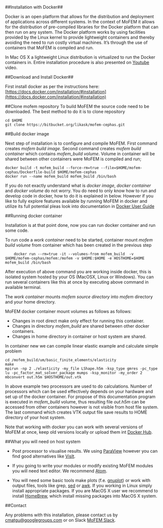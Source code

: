 ##Installation with Docker##

Docker is an open platform that allows for the distribution and deployment of
applications across different systems. In the context of MoFEM it allows for
the distribution of pre-compiled libraries for the Docker platform that can
then run on any system. The Docker platform works by using facilities provided
by the Linux kernel to provide lightweight containers and thereby avoiding the
need to run costly virtual machines. It’s through the use of containers that
MoFEM is compiled and run.

In Mac OS X a lightweight Linux distribution is virtualized to run the Docker
containers in.
Entire installation procedure is also presented on [Youtube](https://www.youtube.com/watch?v=6opfKER7JHA) video.

##Download and Install Docker##

First install docker as per the instructions here: [https://docs.docker.com/installation/#installation](https://docs.docker.com/installation/#installation)

##Clone mofem repository
To build MoFEM the source code need to be downloaded. The best method to do it is
to clone repository
~~~~~~
cd $HOME
git clone https://bitbucket.org/likask/mofem-cephas.git
~~~~~~

##Build docker image

Next step of installation is to configure and compile MoFEM. First command creates
*mofem build image*. Second command creates *mofem build container* which
contains *mofem_build volume*. Volume in container will be shared between other
containers were MoFEM is compiled and run;
~~~~~~
docker build -t mofem_build --force-rm=true --file=$HOME/mofem-cephas/Dockerfile-build $HOME/mofem-cephas
docker run --name mofem_build mofem_build /bin/bash
~~~~~~

If you do not exactly understand what is *docker image*, *docker container* and
*docker volume* do not worry. You do need to only know how to run and develop
code in docker, how to do it is explained in below. However if you like to fully explore
features available by running MoFEM in docker and utilize its full potential pleas look into
documentation in [Docker User Guide](https://docs.docker.com/engine/userguide/)

##Running docker container

Installation is at that point done, now you can run docker container and
run some code.

To run code a *work container* need to be started, container mount *mofem build
volume* from container which has been created in the previous step

~~~~~~
    docker run --rm=true -it --volumes-from mofem_build  -v $HOME/mofem-cephas/mofem:/mofem -v $HOME:$HOME -e HOSTHOME=$HOME mofem_build /bin/bash
~~~~~~
After execution of above command you are working inside docker, this is isolated
system hosted by your OS (MacOSX, Linux or Windows). You can run several
containers like this at once by executing above command in available terminal.

The *work container* mounts *mofem source directory* into *mofem* directory and
your home directory.

MoFEM docker container mount volumes as follows as follows:
- Changes in root direct make only effect for running this container.
- Changes in directory *mofem_build* are shared between other docker containers.
- Changes in home directory in container or host system are shared.

In container new we can compile linear elastic example and calculate simple problem
~~~~~~
cd /mofem_build/um/basic_finite_elements/elasticity
make
mpirun -np 2 ./elasticity -my_file LShape.h5m -ksp_type gmres -pc_type lu -pc_factor_mat_solver_package mumps -ksp_monitor -my_order 2
mbconvert out.h5m $HOSTHOME/out.vtk
~~~~~~
In above example two processors are used to do calculations. Number of
processors which can be used effectively depends on your hardware and set up of
the docker container. For propose of this documentation program is executed in
*mofem_build* volume, thus resulting file *out.h5m* can be accessed from other
containers however is not visible from host file system. The last command which creates
VTK output file save results to HOME directory of your host system.

Note that working with docker you can work with several versions of MoFEM at once,
keep old versions locally or upload them int [Docker Hub](https://hub.docker.com/r/likask/ubuntu_mofem/).

##What you will need on host system

- Post processor to visualise results. We using [ParaView](http://www.paraview.org)
however you can find good alternatives like [VisIt](https://wci.llnl.gov/simulation/computer-codes/visit/).

- If you going to write your modules or modify existing MoFEM modules you will need
text editor. We recommend [Atom](https://atom.io).

- You will need some basic tools make plots (f.e. [gnuplot](http://www.gnuplot.info)) or work with output files, tools like grep, [sed](https://en.wikipedia.org/wiki/Sed) or [awk](https://en.wikipedia.org/wiki/AWK). If you working in Linux simply install appropriate packages. If you are MacOS X user
we recommend to install [HomeBrew](http://brew.sh), which install missing packages into
MacOS X system.

##Contact

Any problems with this installation, please contact us by [cmatgu@googlegroups.com](mailto:cmatgu@googlegroups.com)
or on Slack [MoFEM Slack](https://mofem.slack.com/).
